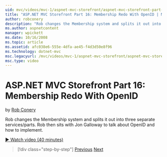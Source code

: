 ```yaml
---
uid: mvc/videos/mvc-1/aspnet-mvc-storefront/aspnet-mvc-storefront-part-16-membership-redo-with-openid
title: "ASP.NET MVC Storefront Part 16: Membership Redo With OpenID | Microsoft Docs"
author: robconery
description: "Rob changes the Membership system and splits it out into three separate services/parts. Rob then sits with Jon Galloway to talk about OpenID and how to imple..."
ms.author: aspnetcontent
manager: wpickett
ms.date: 10/16/2008
ms.topic: article
ms.assetid: afc038e6-555e-4dfa-ae45-f4d3d50e8f96
ms.technology: dotnet-mvc
msc.legacyurl: /mvc/videos/mvc-1/aspnet-mvc-storefront/aspnet-mvc-storefront-part-16-membership-redo-with-openid
msc.type: video
---
```

ASP.NET MVC Storefront Part 16: Membership Redo With OpenID
====================
by [Rob Conery](https://github.com/robconery)

Rob changes the Membership system and splits it out into three separate services/parts. Rob then sits with Jon Galloway to talk about OpenID and how to implement.

[&#9654; Watch video (40 minutes)](https://channel9.msdn.com/Blogs/ASP-NET-Site-Videos/aspnet-mvc-storefront-part-16-membership-redo-with-openid)

> [!div class="step-by-step"]
> [Previous](aspnet-mvc-storefront-part-15-public-code-review.md)
> [Next](aspnet-mvc-storefront-part-17-checkout-with-jeff-atwood.md)
